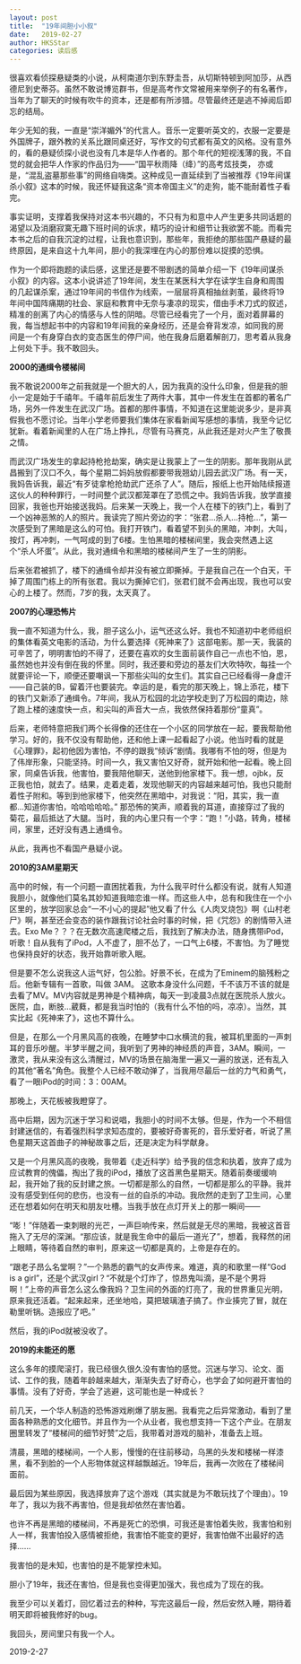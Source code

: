 ```yaml
---
layout: post
title:  "19年间胆小小叙"
date:   2019-02-27 
author: HKSStar
categories: 读后感
---
```


很喜欢看侦探悬疑类的小说，从柯南道尔到东野圭吾，从切斯特顿到阿加莎，从西德尼到史蒂芬。虽然不敢说博览群书，但是高考作文常被用来举例子的有名著作，当年为了聊天的时候有吹牛的资本，还是都有所涉猎。尽管最终还是逃不掉阅后即忘的结局。

年少无知的我，一直是“崇洋媚外”的代言人。音乐一定要听英文的，衣服一定要是外国牌子，跟外教的关系比跟同桌还好，写作文的句式都有英文的风格。没有意外的，看的悬疑侦探小说也没有几本是华人作者的。那个年代的短视浅薄的我，不自觉的就会把华人作家的作品归为——“国平秋雨降（绛）”的高考炫技类， 亦或是，“混乱盗墓那些事”的网络自嗨类。这种成见一直延续到了当被推荐《19年间谋杀小叙》这本的时候，我还怀疑我这条“资本帝国主义”的走狗，能不能耐着性子看完。

事实证明，支撑着我保持对这本书兴趣的，不只有为和意中人产生更多共同话题的渴望以及消磨寂寞无趣下班时间的诉求，精巧的设计和细节让我欲罢不能。而看完本书之后的自我沉淀的过程，让我也意识到，那些年，我拒绝的那些国产悬疑的最终原因，是来自这十九年间，胆小的我深埋在内心的那份难以捉摸的恐惧。

作为一个即将跑题的读后感，这里还是要不带剧透的简单介绍一下《19年间谋杀小叙》的内容。这本小说讲述了19年间，发生在某医科大学在读学生自身和周围的几起谋杀案，通过19年间的书信作为线索，一层层将真相抽丝剥茧，最终将19年间中国阵痛期的社会、家庭和教育中无奈与凄凉的现实，借由手术刀式的叙述，精准的剖离了内心的情感与人性的阴暗。尽管已经看完了一个月，面对着屏幕的我，每当想起书中的内容和19年间我的亲身经历，还是会脊背发凉，如同我的房间是一个有身穿白衣的变态医生的停尸间，他在我身后磨着解剖刀，思考着从我身上何处下手。我不敢回头。

**2000的通缉令楼梯间**

我不敢说2000年之前我就是一个胆大的人，因为我真的没什么印象，但是我的胆小一定是始于千禧年。千禧年前后发生了两件大事，其中一件发生在首都的著名广场，另外一件发生在武汉广场。首都的那件事情，不知道在这里能说多少，是非真假我也不愿讨论。当年小学老师要我们集体在家看新闻写感想的事情，我至今记忆犹新。看着新闻里的人在广场上挣扎，尽管有马赛克，从此我还是对火产生了敬畏之情。

而武汉广场发生的拿起持枪抢劫案，确实是让我蒙上了一生的阴影。那年我刚从武昌搬到了汉口不久，每个星期二妈妈放假都要带我翘幼儿园去武汉广场。有一天，我妈告诉我，最近“有歹徒拿枪抢劫武广还杀了人”。随后，报纸上也开始陆续报道这伙人的种种罪行，一时间整个武汉都笼罩在了恐慌之中。我妈告诉我，放学直接回家，我爸也开始接送我妈。后来某一天晚上，我一个人在楼下的铁门上，看到了一个凶神恶煞的人的照片。我读完了照片旁边的字：“张君...杀人...持枪...”，第一次感受到了黑暗是这么的可怕。我打开铁门，看着望不到头的黑暗，冲刺，大叫，按灯，再冲刺，一气呵成的到了6楼。生怕黑暗的楼梯间里，我会突然遇上这个“杀人坏蛋”。从此，我对通缉令和黑暗的楼梯间产生了一生的阴影。

后来张君被抓了，楼下的通缉令却并没有被立即撕掉。于是我自己在一个白天，干掉了周围门栋上的所有张君。我以为撕掉它们，张君们就不会再出现，我也可以安心的上楼了。然而，7岁的我，太天真了。

**2007的心理恐怖片**

我一直不知道为什么，我，胆子这么小，运气还这么好。我也不知道初中老师组织的集体看英文电影的活动，为什么要选择《死神来了》这部电影。那一天，我装的可辛苦了，明明害怕的不得了，还要在喜欢的女生面前装作自己一点也不怕，恩，虽然她也并没有倒在我的怀里。同时，我还要和旁边的基友们大吹特吹，每挂一个就要评论一下，顺便还要嘲讽一下那些尖叫的女生们。其实自己已经看得一身虚汗——自己装的B，留着汗也要装完。幸运的是，看完的那天晚上，锦上添花，楼下的铁门又新添了通缉令。7年间，我从万松园的北边学校走到了万松园的南边，除了跑上楼的速度快一点，和尖叫的声音大一点，我依然保持着那份“童真”。

后来，老师特意把我们两个长得像的还住在一个小区的同学放在一起，要我帮助他学习。好的，我不仅没有帮助他，还和他上课一起看起了小说。他当时看的就是《心理罪》，起初他因为害怕，不停的跟我“倾诉”剧情。我哪有不怕的呀，但是为了伟岸形象，只能坚持。时间一久，我又害怕又好奇，就开始和他一起看。晚上回家，同桌告诉我，他害怕，要我陪他聊天，送他到他家楼下。我一想，ojbk，反正我也怕，就去了。结果，走着走着，发现他聊天的内容越来越可怕，我也只能耐着性子附和。等到到他家楼下，他突然在黑暗中，对我说：“阳，其实，我一直都...知道你害怕，哈哈哈哈哈。” 那恐怖的笑声，顺着我的耳道，直接穿过了我的菊花，最后抵达了大腿。当时，我的内心里只有一个字：“跑！”小路，转角，楼梯间，家里，还好没有遇上通缉令。

从此，我再也不看国产悬疑小说。

**2010的3AM星期天**

高中的时候，有一个问题一直困扰着我，为什么我平时什么都没有说，就有人知道我胆小，就像他们莫名其妙知道我暗恋谁一样。而这些人中，总有和我住在一个小区里的，放学回家总会“一不小心的提起”他又看了什么《人肉叉烧包》啊《山村老尸》啊，甚至还会变态的装作跟我讨论社会时事的时候，把《咒怨》的剧情带入进去。Exo Me？？？在无数次高速爬楼之后，我找到了解决办法，随身携带iPod，听歌！自从我有了iPod，人不虚了，胆不怂了，一口气上6楼，不害怕。为了睡觉也保持良好的状态，我开始靠听歌入眠。

但是要不怎么说我这人运气好，包公脸。好景不长，在成为了Eminem的脑残粉之后。他新专辑有一首歌，叫做 3AM。 这歌本身没什么问题，千不该万不该的就是去看了MV。MV内容就是男神是个精神病，每天一到凌晨3点就在医院杀人放火。医院，血，断肢...葳蕤，都是我当时怕的（我有什么不怕的吗，凉凉）。当然，其实比起《死神来了》，这也不算什么。

但是，在那么一个月黑风高的夜晚，在睡梦中口水横流的我，被耳机里面的一声刺耳的音乐吵醒。半梦半醒之间，我听到了男神的神经质的声音，3AM。瞬间，一激灵，我从来没有这么清醒过，MV的场景在脑海里一遍又一遍的放送，还有乱入的其他“著名”角色。我整个人已经不敢动弹了，当我用尽最后一丝的力气和勇气，看了一眼iPod的时间：3：00AM。

那晚上，天花板被我瞪穿了。

高中后期，因为沉迷于学习和说唱，我胆小的时间不太够。但是，作为一个不相信封建迷信的，有着强烈科学求知态度的，要被好奇害死的，音乐爱好者，听说了黑色星期天这首曲子的神秘故事之后，还是决定为科学献身。

又是一个月黑风高的夜晚，我带着《走近科学》给予我的信念和执着，放弃了成为应试教育的傀儡，掏出了我的iPod，播放了这首黑色星期天。随着前奏缓缓响起，我开始了我的反封建之旅。一切都是那么的自然，一切都是那么的平静。我并没有感受到任何的悲伤，也没有一丝的自杀的冲动。我欣然的走到了卫生间，心里还在想着如何在明天和朋友吐槽。当我手放在点灯开关上的那一瞬间——

“嘭！”伴随着一束刺眼的光芒，一声巨响传来，然后就是无尽的黑暗，我被这首音拖入了无尽的深渊。“那应该，就是我生命中的最后一道光了”，想着，我释然的闭上眼睛，等待着自然的审判，原来这一切都是真的，上帝是存在的。

“跟老子昂么名堂啊？”一个熟悉的霸气的女声传来。难道，真的和歌里一样“God is a girl”，还是个武汉girl？“不就是个灯炸了，惊昂鬼叫滴，是不是个男将啊！”上帝的声音怎么这么像我妈？卫生间的外面的灯亮了，我的世界重见光明，原来我还活着。“起来起来，还坐地哈，莫把玻璃渣子搞了。作业揍完了冒，就在勒里听锅。造报应了吧。”

然后，我的iPod就被没收了。

**2019的未能还的愿**

这么多年的摸爬滚打，我已经很久很久没有害怕的感觉。沉迷与学习、论文、面试、工作的我，随着年龄越来越大，渐渐失去了好奇心，也学会了如何避开害怕的事情。没有了好奇，学会了逃避，这可能也是一种成长？

前几天，一个华人制造的恐怖游戏刷爆了朋友圈。我看完之后异常激动，看到了里面各种熟悉的文化细节。并且作为一个从业者，我也想支持一下这个产业。在朋友圈里转发了“楼梯间的细节好赞”之后，我带着对游戏的脑补，准备去上班。

清晨，黑暗的楼梯间，一个人影，慢慢的在往前移动，乌黑的头发和楼梯一样漆黑，看不到脸的一个人形物体就这样越飘越近。19年后，我再一次败在了楼梯间面前。

最后因为某些原因，我选择放弃了这个游戏（其实就是为不敢玩找了个理由）。19年了，我以为我不再害怕，但是我却依然在害怕着。

也许不再是黑暗的楼梯间，不再是死亡的恐惧，可我还是害怕着失败，我害怕和别人一样，我害怕投入感情被拒绝，我害怕不能变的更好，我害怕做不出最好的选择...... 

我害怕的是未知，也害怕的是不能掌控未知。

胆小了19年，我还在害怕，但是我也变得更加强大，我也成为了现在的我。

我至少可以关着灯，回忆着过去的种种，写完这最后一段，然后安然入睡，期待着明天即将被我修好的bug。

我回头，房间里只有我一个人。

2019-2-27

